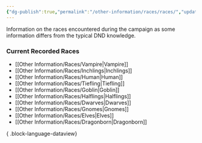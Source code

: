 ```yaml
---
{"dg-publish":true,"permalink":"/other-information/races/races/","updated":"2025-06-10T19:10:49.913+01:00"}
---
```


Information on the races encountered during the campaign as some information differs from the typical DND knowledge.

### Current Recorded Races
- [[Other Information/Races/Vampire\|Vampire]]
- [[Other Information/Races/Inchlings\|Inchlings]]
- [[Other Information/Races/Human\|Human]]
- [[Other Information/Races/Tiefling\|Tiefling]]
- [[Other Information/Races/Goblin\|Goblin]]
- [[Other Information/Races/Halflings\|Halflings]]
- [[Other Information/Races/Dwarves\|Dwarves]]
- [[Other Information/Races/Gnomes\|Gnomes]]
- [[Other Information/Races/Elves\|Elves]]
- [[Other Information/Races/Dragonborn\|Dragonborn]]

{ .block-language-dataview}

